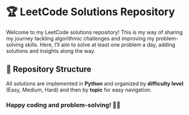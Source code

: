 # 🏆 LeetCode Solutions Repository

Welcome to my LeetCode solutions repository! This is my way of sharing my journey tackling algorithmic challenges and improving my problem-solving skills. Here, I’ll aim to solve at least one problem a day, adding solutions and insights along the way.

## 📘 Repository Structure

All solutions are implemented in **Python** and organized by **difficulty level** (Easy, Medium, Hard) and then by **topic** for easy navigation.

### Happy coding and problem-solving! 💪🚀
